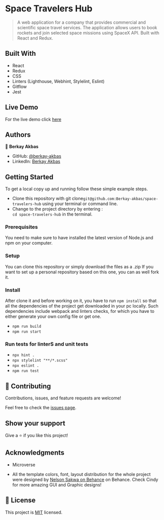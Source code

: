 # Space Travelers Hub

> A web application for a company that provides commercial and scientific space travel services. The application allows users to book rockets and join selected space missions using SpaceX API. Built with React and Redux.

## Built With

- React
- Redux
- CSS
- Linters (Lighthouse, Webhint, Stylelint, Eslint)
- Gitflow
- Jest

## Live Demo

For the live demo click [here](https://space-travelers-hub-microverse.netlify.app/)

## Authors

👤 **Berkay Akbas**

- GitHub: [@berkay-akbas](https://github.com/Berkay-akbas)
- LinkedIn: [Berkay Akbas](https://www.linkedin.com/in/berkay-akbas-a03b3b239/)

## Getting Started

To get a local copy up and running follow these simple example steps.

- Clone this repository with git clone`git@github.com:Berkay-akbas/space-travelers-hub` using your terminal or command line.
- Change to the project directory by entering : <br>
  `cd space-travelers-hub` in the terminal.

### Prerequisites

You need to make sure to have installed the latest version of Node.js and npm on your computer.

### Setup

You can clone this repository or simply download the files as a .zip
If you want to set up a personal repository based on this one, you can as well fork it.

### Install

After clone it and before working on it, you have to run `npm install` so that all the dependencies of the project get downloaded in your pc locally.
Such dependencies include webpack and linters checks, for which you have to either generate your own config file or get one.

- `npm run build`
- `npm run start`

### Run tests for linterS and unit tests

- `npx hint .`
- `npx stylelint "**/*.scss"`
- `npx eslint .`
- `npm run test`

## 🤝 Contributing

Contributions, issues, and feature requests are welcome!

Feel free to check the [issues page](../../issues/).

## Show your support

Give a ⭐️ if you like this project!

## Acknowledgments

- Microverse

- All the template colors, font, layout distribution for the whole project were designed by [Nelson Sakwa on Behance](https://www.behance.net/sakwadesignstudio) on Behance. Check Cindy for more amazing GUI and Graphic designs!
## 📝 License

This project is [MIT](./MIT.md) licensed.
